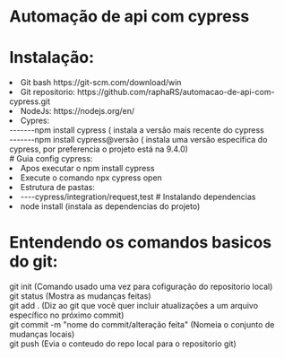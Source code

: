# Automação de api com cypress

# Instalação:
<li>Git bash https://git-scm.com/download/win</li> 
<li>Git repositorio: https://github.com/raphaRS/automacao-de-api-com-cypress.git</li>
<li>NodeJs: https://nodejs.org/en/</li>
<li>Cypres:
<br>-------npm install cypress ( instala a versão mais recente do cypress<br>
    -------npm install cypress@versão ( instala uma versão especifica do cypress, por preferencia o projeto está na 9.4.0)
<br>
# Guia config cypress:
 <li>Apos executar o npm install cypress
 <li>Execute o comando npx cypress open <br>
 <li> Estrutura de pastas: <br>
 <li> ----cypress/integration/request,test
# Instalando dependencias
<li> node install (instala as dependencias do projeto)

# Entendendo os comandos basicos do git:
git init (Comando usado uma vez para cofiguração do repositorio local)
<br>git status (Mostra as mudanças feitas)
<br>git add . (Diz ao git que você quer incluir atualizações a um arquivo específico no próximo commit)
<br>git commit -m "nome do commit/alteração feita" (Nomeia o conjunto de mudanças locais)
<br>git push (Evia o conteudo do repo local para o repositorio git)
